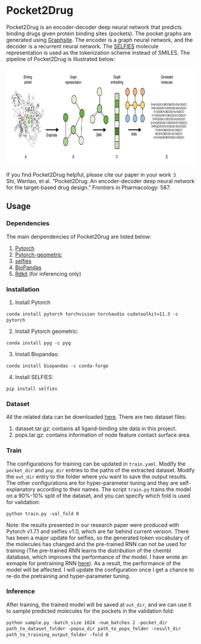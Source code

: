 # Pocket2Drug
Pocket2Drug is an encoder-decoder deep neural network that predicts binding drugs given protein binding sites (pockets). The pocket graphs are generated using [Graphsite](https://github.com/shiwentao00/Graphsite). The encoder is a graph neural network, and the decoder is a recurrent neural network. The [SELFIES](https://github.com/aspuru-guzik-group/selfies) molecule representation is used as the tokenization scheme instead of SMILES. The pipeline of Pocket2Drug is illustrated below:
<p align="center">
<img width="820" height="260" src="doc/pipeline.png">
</p>

If you find Pocket2Drug helpful, please cite our paper in your work :)  
Shi, Wentao, et al. "Pocket2Drug: An encoder-decoder deep neural network for the target-based drug design." Frontiers in Pharmacology: 587.

## Usage
### Dependencies
The main denpendencies of Pocket2Drug are listed below:
1. [Pytorch](https://pytorch.org/get-started/locally/)
2. [Pytorch-geometric](https://pytorch-geometric.readthedocs.io/en/latest/notes/installation.html)
3. [selfies](https://github.com/aspuru-guzik-group/selfies)
4. [BioPandas](http://rasbt.github.io/biopandas/)
5. [Rdkit](https://www.rdkit.org/docs/Install.html) (for inferencing only)

### Installation
1. Install Pytorch
```
conda install pytorch torchvision torchaudio cudatoolkit=11.3 -c pytorch
```

2. Install Pytorch geometric:
```
conda install pyg -c pyg
```

3. Install Biopandas:
```
conda install biopandas -c conda-forge
```

4. Install SELFIES:
```
pip install selfies
```

### Dataset
All the related data can be downloaded [here](https://osf.io/qacwj/). There are two dataset files:
1. dataset.tar.gz: contains all ligand-binding site data in this project.
2. pops.tar.gz: contains information of node feature contact surface area.

### Train
The configurations for training can be updated in ```train.yaml```. Modify the ```pocket_dir``` and ```pop_dir``` entries to the paths of the extracted dataset. Modify the ```out_dir``` entry to the folder where you want to save the output results. The other configurations are for hyper-parameter tuning and they are self-explanatory according to their names. The script ```train.py``` trains the model on a 90%-10% split of the dataset, and you can specify which fold is used for validation:  
```
python train.py -val_fold 0
```
Note: the results presented in our research paper were produced with Pytorch v1.7.1 and selfies v1.0, which are far behind current version. There has been a major update for selfies, so the generated token vocabulary of the molecules has changed and the pre-trained RNN can not be used for training (The pre-trained RNN learns the distribution of the chembl database, which improves the performance of the model. I have wrote an exmaple for pretraining RNN [here](https://github.com/shiwentao00/Molecule-RNN)). As a result, the performance of the model will be affected. I will update the configuration once I get a chance to re-do the pretraining and hyper-parameter tuning.

### Inference
After training, the trained model will be saved at ```out_dir```, and we can use it to sample predicted molecules for the pockets in the validation fold:  
```
python sample.py -batch_size 1024 -num_batches 2 -pocket_dir path_to_dataset_folder -popsa_dir path_to_pops_folder -result_dir path_to_training_output_folder -fold 0
```
